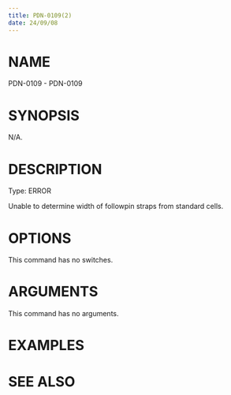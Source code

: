 ```yaml
---
title: PDN-0109(2)
date: 24/09/08
---
```


# NAME

PDN-0109 - PDN-0109

# SYNOPSIS

N/A.

# DESCRIPTION

Type: ERROR

Unable to determine width of followpin straps from standard cells.

# OPTIONS

This command has no switches.

# ARGUMENTS

This command has no arguments.

# EXAMPLES

# SEE ALSO
